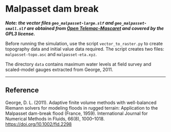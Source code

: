 Malpasset dam break
===================

***Note: the vector files `geo_malpasset-large.slf` and `geo_malpasset-small.slf`
are obtained from [Open Telemac-Mascaret](http://www.opentelemac.org/) and
covered by the GPL3 license.***

Before running the simulation, use the script `vector_to_raster.py` to create
topography data and initial value data required. The script creates two files:
`malpasset-topo.asc` and `malpasset-eta.xyz`.

The directory `data` contains maximum water levels at field survey and scaled-model
gauges extracted from George, 2011.

------------
## Reference

George, D. L. (2011). Adaptive finite volume methods with well-balanced Riemann
solvers for modeling floods in rugged terrain: Application to the Malpasset
dam-break flood (France, 1959). International Journal for Numerical Methods in
Fluids, 66(8), 1000–1018. https://doi.org/10.1002/fld.2298
